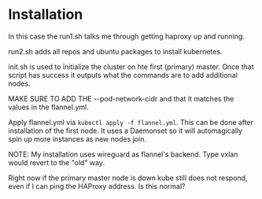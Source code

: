 # Installation

In this case the run1.sh talks me through getting haproxy up and running.

run2.sh adds all repos and ubuntu packages to install kubernetes.
 

init.sh is used to initialize the cluster on hte first (primary) master. Once that script has success it outputs what the commands are to 
add additional nodes.

MAKE SURE TO ADD THE --pod-network-cidr and that it matches the values in the flannel.yml.

Apply flannel.yml via ```kubectl apply -f flannel.yml```. This can be done after installation of the first node. It uses a Daemonset so it will automagically spin up more instances as new nodes join.

NOTE: My installation uses wireguard as flannel's backend. Type vxlan would revert to the "old" way.


Right now if the primary master node is down kube still does not respond, even if I can ping the HAProxy address. Is this normal?
